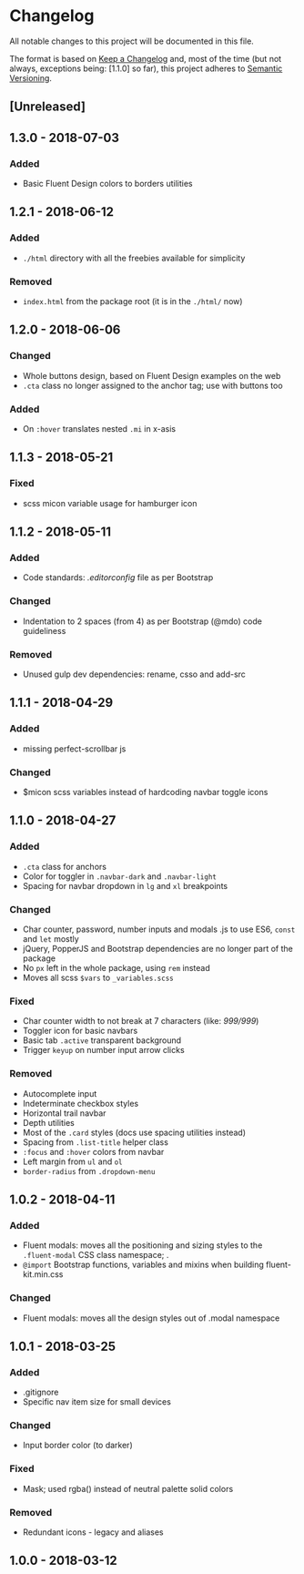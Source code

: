 # Changelog
All notable changes to this project will be documented in this file.

The format is based on [Keep a Changelog](http://keepachangelog.com/en/1.0.0/)
and, most of the time (but not always, exceptions being: [1.1.0] so far), this project adheres to [Semantic Versioning](http://semver.org/spec/v2.0.0.html).

## [Unreleased]
## 1.3.0 - 2018-07-03
### Added
- Basic Fluent Design colors to borders utilities

## 1.2.1 - 2018-06-12
### Added
- `./html` directory with all the freebies available for simplicity

### Removed
- `index.html` from the package root (it is in the `./html/` now)

## 1.2.0 - 2018-06-06
### Changed
- Whole buttons design, based on Fluent Design examples on the web
- `.cta` class no longer assigned to the anchor tag; use with buttons too

### Added
- On `:hover` translates nested `.mi` in x-asis

## 1.1.3 - 2018-05-21
### Fixed
- scss micon variable usage for hamburger icon

## 1.1.2 - 2018-05-11
### Added
- Code standards: _.editorconfig_ file as per Bootstrap

### Changed
- Indentation to 2 spaces (from 4) as per Bootstrap (@mdo) code guideliness

### Removed
- Unused gulp dev dependencies: rename, csso and add-src

## 1.1.1 - 2018-04-29
### Added
- missing perfect-scrollbar js

### Changed
- $micon scss variables instead of hardcoding navbar toggle icons

## 1.1.0 - 2018-04-27
### Added
- `.cta` class for anchors
- Color for toggler in `.navbar-dark` and `.navbar-light`
- Spacing for navbar dropdown in `lg` and `xl` breakpoints

### Changed
- Char counter, password, number inputs and modals .js to use ES6, `const` and `let` mostly
- jQuery, PopperJS and Bootstrap dependencies are no longer part of the package
- No `px` left in the whole package, using `rem` instead
- Moves all scss `$vars` to `_variables.scss`

### Fixed
- Char counter width to not break at 7 characters (like: _999/999_)
- Toggler icon for basic navbars
- Basic tab `.active` transparent background
- Trigger `keyup` on number input arrow clicks

### Removed
- Autocomplete input
- Indeterminate checkbox styles
- Horizontal trail navbar
- Depth utilities
- Most of the `.card` styles (docs use spacing utilities instead)
- Spacing from `.list-title` helper class
- `:focus` and `:hover` colors from navbar
- Left margin from `ul` and `ol`
- `border-radius` from `.dropdown-menu`

## 1.0.2 - 2018-04-11
### Added
- Fluent modals: moves all the positioning and sizing styles to the `.fluent-modal` CSS class namespace; .
- `@import` Bootstrap functions, variables and mixins when building fluent-kit.min.css

### Changed
- Fluent modals: moves all the design styles out of .modal namespace

## 1.0.1 - 2018-03-25
### Added
- .gitignore
- Specific nav item size for small devices

### Changed
- Input border color (to darker)

### Fixed
- Mask; used rgba() instead of neutral palette solid colors

### Removed
- Redundant icons - legacy and aliases

## 1.0.0 - 2018-03-12
